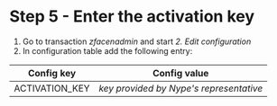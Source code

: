 # Step 5 - Enter the activation key

1. Go to transaction *zfacenadmin* and start *2. Edit configuration*
2. In configuration table add the following entry:

|Config key|Config value|
|--|--|
|ACTIVATION_KEY|*key provided by Nype's representative*|



